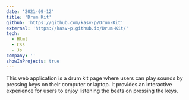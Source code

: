 ```yaml
---
date: '2021-09-12'
title: 'Drum Kit'
github: 'https://github.com/kasv-p/Drum-Kit'
external: 'https://kasv-p.github.io/Drum-Kit/'
tech:
  - Html
  - Css
  - Js
company: ''
showInProjects: true
---
```


This web application is a drum kit page where users can play sounds by pressing keys on their computer or laptop. It provides an interactive experience for users to enjoy listening the beats on pressing the keys.